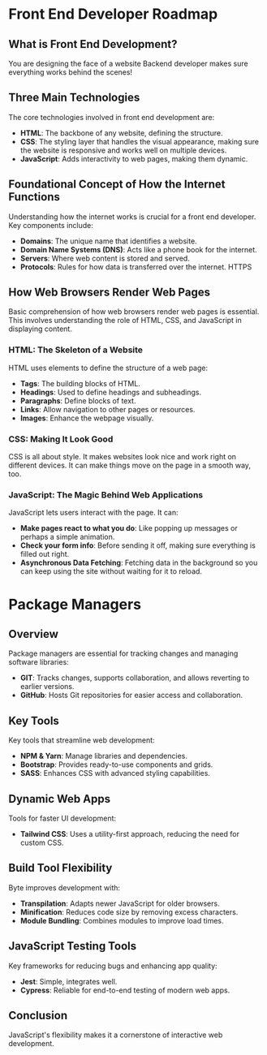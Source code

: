 # Front End Developer Roadmap

## What is Front End Development?
You are designing the face of a website
Backend developer makes sure everything works behind the scenes!

## Three Main Technologies
The core technologies involved in front end development are:
- **HTML**: The backbone of any website, defining the structure.
- **CSS**: The styling layer that handles the visual appearance, making sure the website is responsive and works well on multiple devices.
- **JavaScript**: Adds interactivity to web pages, making them dynamic.

## Foundational Concept of How the Internet Functions
Understanding how the internet works is crucial for a front end developer. Key components include:
- **Domains**: The unique name that identifies a website.
- **Domain Name Systems (DNS)**: Acts like a phone book for the internet.
- **Servers**: Where web content is stored and served.
- **Protocols**: Rules for how data is transferred over the internet. HTTPS

## How Web Browsers Render Web Pages
Basic comprehension of how web browsers render web pages is essential. This involves understanding the role of HTML, CSS, and JavaScript in displaying content.

### HTML: The Skeleton of a Website
HTML uses elements to define the structure of a web page:
- **Tags**: The building blocks of HTML.
- **Headings**: Used to define headings and subheadings.
- **Paragraphs**: Define blocks of text.
- **Links**: Allow navigation to other pages or resources.
- **Images**: Enhance the webpage visually.

 ### CSS: Making It Look Good
CSS is all about style. It makes websites look nice and work right on different devices. It can make things move on the page in a smooth way, too.

### JavaScript: The Magic Behind Web Applications
JavaScript lets users interact with the page. It can:
- **Make pages react to what you do**: Like popping up messages or perhaps a simple animation.
- **Check your form info**: Before sending it off, making sure everything is filled out right.
- **Asynchronous Data Fetching**: Fetching data in the background so you can keep using the site without waiting for it to reload.

# Package Managers

## Overview
Package managers are essential for tracking changes and managing software libraries:

- **GIT**: Tracks changes, supports collaboration, and allows reverting to earlier versions.
- **GitHub**: Hosts Git repositories for easier access and collaboration.

## Key Tools
Key tools that streamline web development:

- **NPM & Yarn**: Manage libraries and dependencies.
- **Bootstrap**: Provides ready-to-use components and grids.
- **SASS**: Enhances CSS with advanced styling capabilities.

## Dynamic Web Apps
Tools for faster UI development:

- **Tailwind CSS**: Uses a utility-first approach, reducing the need for custom CSS.

## Build Tool Flexibility
Byte improves development with:

- **Transpilation**: Adapts newer JavaScript for older browsers.
- **Minification**: Reduces code size by removing excess characters.
- **Module Bundling**: Combines modules to improve load times.

## JavaScript Testing Tools
Key frameworks for reducing bugs and enhancing app quality:

- **Jest**: Simple, integrates well.
- **Cypress**: Reliable for end-to-end testing of modern web apps.

## Conclusion
JavaScript's flexibility makes it a cornerstone of interactive web development.



